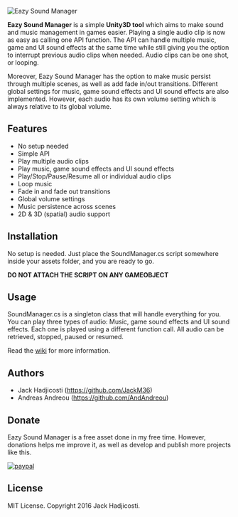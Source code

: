 ![Eazy Sound Manager](http://i67.tinypic.com/2ls51s.png)

**Eazy Sound Manager** is a simple **Unity3D tool** which aims to make sound and music management in games easier. Playing a single audio clip is now as easy as calling one API function. The API can handle multiple music, game and UI sound effects at the same time while still giving you the option to interrupt previous audio clips when needed. Audio clips can be one shot, or looping.

Moreover, Eazy Sound Manager has the option to make music persist through multiple scenes, as well as add fade in/out transitions. Different global settings for music, game sound effects and UI sound effects are also implemented. However, each audio has its own volume setting which is always relative to its global volume.

## Features
- No setup needed
- Simple API
- Play multiple audio clips
- Play music, game sound effects and UI sound effects
- Play/Stop/Pause/Resume all or individual audio clips
- Loop music
- Fade in and fade out transitions
- Global volume settings
- Music persistence across scenes
- 2D & 3D (spatial) audio support

## Installation
No setup is needed. Just place the SoundManager.cs script somewhere inside your assets folder, and you are ready to go.

**DO NOT ATTACH THE SCRIPT ON ANY GAMEOBJECT**

## Usage
SoundManager.cs is a singleton class that will handle everything for you. You can play three types of audio: Music, game sound effects and UI sound effects. Each one is played using a different function call. All audio can be retrieved, stopped, paused or resumed.

Read the [wiki](https://github.com/JackM36/Eazy-Sound-Manager/wiki) for more information.

## Authors
- Jack Hadjicosti (https://github.com/JackM36)
- Andreas Andreou (https://github.com/AndAndreou)

## Donate
Eazy Sound Manager is a free asset done in my free time. However, donations helps me improve it, as well as develop and publish more projects like this.

[![paypal](https://www.paypalobjects.com/en_US/i/btn/btn_donateCC_LG.gif)](https://www.paypal.com/cgi-bin/webscr?cmd=_s-xclick&hosted_button_id=GGTKA37Z7TBTE)

## License
MIT License. Copyright 2016 Jack Hadjicosti.
